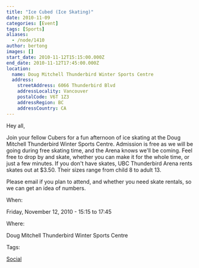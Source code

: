```yaml
---
title: "Ice Cubed (Ice Skating)"
date: 2010-11-09
categories: [Event]
tags: [Sports]
aliases:
  - /node/1410
author: bertong
images: []
start_date: 2010-11-12T15:15:00.000Z
end_date: 2010-11-12T17:45:00.000Z
location:
  name: Doug Mitchell Thunderbird Winter Sports Centre
  address:
    streetAddress: 6066 Thunderbird Blvd
    addressLocality: Vancouver
    postalCode: V6T 1Z3
    addressRegion: BC
    addressCountry: CA
---
```


Hey all,

Join your fellow Cubers for a fun afternoon of ice skating at the Doug Mitchell Thunderbird Winter Sports Centre. Admission is free as we will be going during free skating time, and the Arena knows we'll be coming. Feel free to drop by and skate, whether you can make it for the whole time, or just a few minutes.
If you don't have skates, UBC Thunderbird Arena rents skates out at $3.50. Their sizes range from child 8 to adult 13.

Please email if you plan to attend, and whether you need skate rentals, so we can get an idea of numbers.

When: 

Friday, November 12, 2010 - 15:15 to 17:45

Where: 

Doug Mitchell Thunderbird Winter Sports Centre

Tags: 

[Social](/social)

